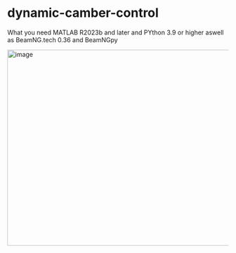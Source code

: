 # dynamic-camber-control

What you need MATLAB R2023b and later and PYthon 3.9 or higher aswell as BeamNG.tech 0.36 and BeamNGpy

<img width="699" height="446" alt="image" src="https://github.com/user-attachments/assets/477e2768-79b5-4a96-842b-2a0597fb4d29" />
